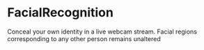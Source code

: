 # FacialRecognition
Conceal your own identity in a live webcam stream. Facial regions corresponding to any other person remains unaltered
